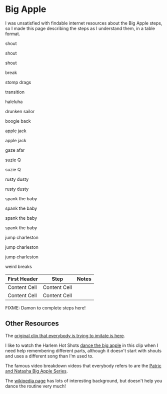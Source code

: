 # Big Apple

I was unsatisfied with findable internet resources about the Big Apple steps, so I made this page describing the steps
as I understand them, in a table format.


shout

shout

shout

break

stomp drags

transition

haleluha 

drunken sailor

boogie back

apple jack

apple jack

gaze afar

suzie Q

suzie Q

rusty dusty

rusty dusty

spank the baby

spank the baby

spank the baby

spank the baby

jump charleston

jump charleston

jump charleston

weird breaks


| First Header  | Step | Notes | 
| ------------- | ------------- | ------------- |
| Content Cell  | Content Cell  | |
| Content Cell  | Content Cell  | |


FIXME: Damon to complete steps here!


## Other Resources

The 
[original clip that everybody is trying to imitate is here](https://www.youtube.com/watch?v=OfgKMfexdPQ).

I like to watch the Harlem Hot Shots
[dance the big apple](https://www.youtube.com/watch?v=E37mb1QROIw) in this clip when I need help remembering
different parts, although it doesn't start with shouts and uses a different song than I'm used to.

The famous video breakdown videos that everybody refers to are the
[Patric and Natasha Big Apple Series](https://www.youtube.com/watch?v=C444gS8IcIk).

The 
[wikipedia page](https://en.wikipedia.org/wiki/Big_Apple_(dance))
has lots of interesting background, but doesn't help you dance the routine very much!

